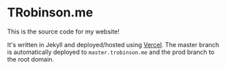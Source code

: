 # TRobinson.me

This is the source code for my website!

It's written in Jekyll and deployed/hosted using [Vercel](https://vercel.com/imtom/trobinsondotme). The master branch is automatically deployed to `master.trobinson.me` and the prod branch to the root domain.